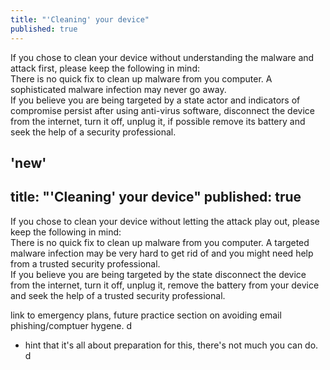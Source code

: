 ```yaml
---
title: "'Cleaning' your device"
published: true
---
```

If you chose to clean your device without understanding the malware and attack first, please keep the following in mind:
<br>
There is no quick fix to clean up malware from you computer. A sophisticated malware infection may never go away.
<br>
If you believe you are being targeted by a state actor and indicators of compromise persist after using anti-virus software, disconnect the device from the internet, turn it off, unplug it, if possible remove its battery and seek the help of a security professional.

'new'
---
title: "'Cleaning' your device"
published: true
---
If you chose to clean your device without letting the attack play out, please keep the following in mind:
<br>
There is no quick fix to clean up malware from you computer. A targeted malware infection may be very hard to get rid of and you might need help from a trusted security professional.
<br>
If you believe you are being targeted by the state disconnect the device from the internet, turn it off, unplug it, remove the  battery from your device and seek the help of a trusted security professional.

link to emergency plans, future practice section on avoiding email phishing/comptuer hygene.
d
- hint that it's all about preparation for this, there's not much you can do.
d
